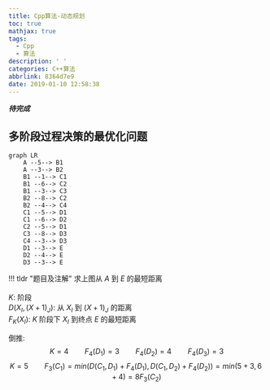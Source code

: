 ```yaml
---
title: Cpp算法-动态规划
toc: true
mathjax: true
tags:
  - Cpp
  - 算法
description: ' '
categories: C++算法
abbrlink: 8364d7e9
date: 2019-01-10 12:58:38
---
```

__*待完成*__

## 多阶段过程决策的最优化问题
```mermaid
graph LR
    A --5--> B1
    A --3--> B2
    B1 --1--> C1
    B1 --6--> C2
    B1 --3--> C3
    B2 --8--> C2
    B2 --4--> C4
    C1 --5--> D1
    C1 --6--> D2
    C2 --5--> D1
    C3 --8--> D3
    C4 --3--> D3
    D1 --3--> E
    D2 --4--> E
    D3 --3--> E
```

!!! tldr "题目及注解"
    求上图从 $A$ 到 $E$ 的最短距离<br/><br/>
    $K$: 阶段<br/>
    $D(X_I, (X+1)_J)$: 从 $X_I$ 到 $(X+1)_J$ 的距离<br/>
    $F_K(X_I)$: $K$ 阶段下 $X_I$ 到终点 $E$ 的最短距离

倒推:
$$
K=4\qquad F_4(D_1)=3\qquad F_4(D_2)=4\qquad F_4(D_3)=3
$$
$$
K=5\qquad F_3(C_1)=min(D(C_1,D_1)+F_4(D_1),D(C_1,D_2)+F_4(D_2))=min(5+3,6+4)=8
F_3(C_2)
$$
